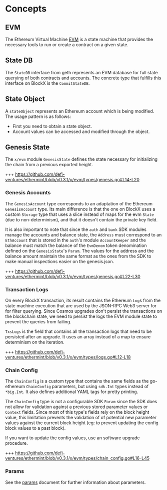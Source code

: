 <!--
order: 1
-->

# Concepts

## EVM

The Ethereum Virtual Machine [EVM](https://ethereum.org/en/developers/docs/evm/)  is a state machine
that provides the necessary tools to run or create a contract on a given state.

## State DB

The `StateDB` interface from geth represents an EVM database for full state querying of both
contracts and accounts. The concrete type that fulfills this interface on BlockX is the
`CommitStateDB`.

## State Object

A `stateObject` represents an Ethereum account which is being modified.
The usage pattern is as follows:

* First you need to obtain a state object.
* Account values can be accessed and modified through the object.

## Genesis State

The `x/evm` module `GenesisState` defines the state necessary for initializing the chain from a previous exported height.

+++ https://github.com/defi-ventures/ethermint/blob/v0.3.1/x/evm/types/genesis.go#L14-L20

### Genesis Accounts

The `GenesisAccount` type corresponds to an adaptation of the Ethereum `GenesisAccount` type. Its
main difference is that the one on BlockX uses a custom `Storage` type that uses a slice instead
of maps for the evm `State` (due to non-determinism), and that it doesn't contain the private key
field.

It is also important to note that since the `auth` and `bank` SDK modules manage the accounts and
balance state,  the `Address` must correspond to an `EthAccount` that is stored in the `auth`'s
module `AccountKeeper` and the balance must match the balance of the `EvmDenom` token denomination
defined on the `GenesisState`'s `Param`. The values for the address and the balance amount maintain
the same format as the ones from the SDK to make manual inspections easier on the genesis.json.

+++ https://github.com/defi-ventures/ethermint/blob/v0.3.1/x/evm/types/genesis.go#L22-L30

### Transaction Logs

On every BlockX transaction, its result contains the Ethereum `Log`s from the state machine
execution that are used by the JSON-RPC Web3 server for for filter querying. Since Cosmos upgrades
don't persist the transactions on the blockchain state, we need to persist the logs the EVM module
state to prevent the queries from failing.

`TxsLogs` is the field that contains all the transaction logs that need to be persisted after an
upgrade. It uses an array instead of a map to ensure determinism on the iteration.

+++ https://github.com/defi-ventures/ethermint/blob/v0.3.1/x/evm/types/logs.go#L12-L18

### Chain Config

The `ChainConfig` is a custom type that contains the same fields as the go-ethereum `ChainConfig`
parameters, but using `sdk.Int` types instead of `*big.Int`. It also defines additional YAML tags
for pretty printing.

The `ChainConfig` type is not a configurable SDK `Param` since the SDK does not allow for validation
against a previous stored parameter values or `Context` fields. Since most of this type's fields
rely on the block height value, this limitation prevents the validation of of potential new
parameter values against the current block height (eg: to prevent updating the config block values
to a past block).

If you want to update the config values, use an software upgrade procedure.

+++ https://github.com/defi-ventures/ethermint/blob/v0.3.1/x/evm/types/chain_config.go#L16-L45

### Params

See the [params](07_params.md) document for further information about parameters.
